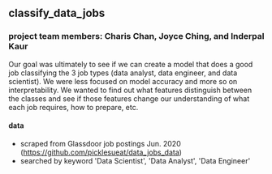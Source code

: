 ## classify_data_jobs
### project team members: Charis Chan, Joyce Ching, and Inderpal Kaur

Our goal was ultimately to see if we can create a model that does a good job classifying the 3 job types (data analyst, data engineer, and data scientist). 
We were less focused on model accuracy and more so on interpretability. We wanted to find out what features distinguish between the classes and see if those features change our understanding of what each job requires, how to prepare, etc.

#### data
- scraped from Glassdoor job postings Jun. 2020
(https://github.com/picklesueat/data_jobs_data)
- searched by keyword 'Data Scientist', 'Data Analyst', 'Data Engineer'